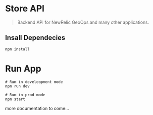 # Store API

> Backend API for NewRelic GeoOps and many other applications.


## Insall Dependecies

`npm install`

# Run App

```
# Run in develeopment mode
npm run dev

# Run in prod mode
npm start
```

more documentation to come...

